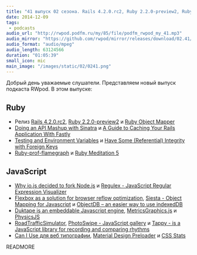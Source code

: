 ```yaml
---
title: "41 выпуск 02 сезона. Rails 4.2.0.rc2, Ruby 2.2.0-preview2, Ruby Object Mapper, Duktape, RoadTrafficSimulator и прочее"
date: 2014-12-09
tags:
 - podcasts
audio_url: "http://rwpod.podfm.ru/my/85/file/podfm_rwpod_my_41.mp3"
audio_mirror: "https://github.com/rwpod/mirror/releases/download/02.41/0241.mp3"
audio_format: "audio/mpeg"
audio_length: 63124566
duration: "01:05:39"
small_icon: mic
main_image: "/images/static/02/0241.png"
---
```


Добрый день уважаемые слушатели. Представляем новый выпуск подкаста RWpod. В этом выпуске:

## Ruby

 - Релиз [Rails 4.2.0.rc2](http://weblog.rubyonrails.org/2014/12/5/Rails-4-2-0-rc2-has-been-released/), [Ruby 2.2.0-preview2](https://www.ruby-lang.org/en/news/2014/11/28/ruby-2-2-0-preview2-released/) и [Ruby Object Mapper](http://rom-rb.org/)
 - [Doing an API Mashup with Sinatra](https://blog.engineyard.com/2014/doing-an-api-mashup-with-sinatra) и [A Guide to Caching Your Rails Application With Fastly](http://robots.thoughtbot.com/a-guide-to-caching-your-rails-application-with-fastly)
 - [Testing and Environment Variables](http://robots.thoughtbot.com/testing-and-environment-variables) и [Have Some (Referential) Integrity with Foreign Keys](http://robots.thoughtbot.com/referential-integrity-with-foreign-keys)
 - [Ruby-prof-flamegraph](https://github.com/oozou/ruby-prof-flamegraph) и [Ruby Meditation 5](http://www.eventbrite.com/e/ruby-meditation-5-tickets-14219830897)

## JavaScript

 - [Why io.js decided to fork Node.js](http://www.infoworld.com/article/2855057/application-development/why-iojs-decided-to-fork-nodejs.html) и [Regulex - JavaScript Regular Expression Visualizer](http://jex.im/regulex/)
 - [Flexbox as a solution for browser reflow optimization](http://railsware.com/blog/2014/12/02/flexbox-as-a-solution-for-browser-reflow-optimization/), [Siesta - Object Mapping for Javascript](http://mtford.co.uk/siesta/) и [ObjectDB – an easier way to use indexedDB](http://objectdb.kganser.com/)
 - [Duktape is an embeddable Javascript engine](http://duktape.org/), [MetricsGraphics.js](http://metricsgraphicsjs.org/) и [PhysicsJS](http://wellcaffeinated.net/PhysicsJS/)
 - [RoadTrafficSimulator](http://volkhin.com/RoadTrafficSimulator/), [PhotoSwipe - JavaScript gallery](http://photoswipe.com/) и [Tappy - is a JavaScript library for recording and comparing rhythms](http://tappy.pw/)
 - [Can I Use для веб типографии](http://stateofwebtype.com/beta/), [Material Design Preloader](http://git.aaronlumsden.com/material/) и [CSS Stats](http://cssstats.com/)

READMORE

